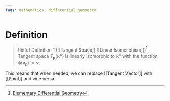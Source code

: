 ```yaml
---
tags: mathematics, differential_geometry
---
```


# Definition

> [!info] Definition 1 ([[Tangent Space]] [[Linear Isomorphism]])[^1]
> Tangent space $T_{\mathbf{p}}(\mathbb{R}^n)$ is linearly isomorphic to $\mathbb{R}^n$ with the function $\phi(\mathbf{v}_{\mathbf{p}}) := \mathbf{v}$.

This means that when needed, we can replace [[Tangent Vector]] with [[Point]] and vice versa.

[^1]: [Elementary Differential Geometry](zotero://open-pdf/library/items/F6CCEWIU?page=23)